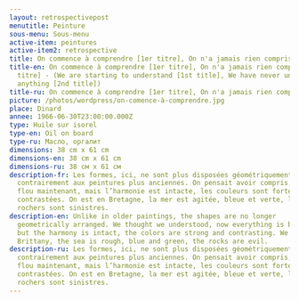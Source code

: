 ```yaml
---
layout: retrospectivepost
menutitle: Peinture
sous-menu: Sous-menu
active-item: peintures
active-item2: retrospective
title: On commence à comprendre [1er titre], On n'a jamais rien compris [2e titre]
title-en: On commence à comprendre [1er titre], On n'a jamais rien compris [2e
  titre] - (We are starting to understand [1st title], We have never understood
  anything [2nd title])
title-ru: On commence à comprendre [1er titre], On n'a jamais rien compris [2e titre]
picture: /photos/wordpress/on-comence-à-comprendre.jpg
place: Dinard
annee: 1966-06-30T23:00:00.000Z
type: Huile sur isorel
type-en: Oil on board
type-ru: Масло, оргалит
dimensions: 38 cm x 61 cm
dimensions-en: 38 cm x 61 cm
dimensions-ru: 38 см x 61 см
description-fr: Les formes, ici, ne sont plus disposées géométriquement -
  contrairement aux peintures plus anciennes. On pensait avoir compris, tout est
  flou maintenant, mais l’harmonie est intacte, les couleurs sont fortes et
  contrastées. On est en Bretagne, la mer est agitée, bleue et verte, les
  rochers sont sinistres.
description-en: Unlike in older paintings, the shapes are no longer
  geometrically arranged. We thought we understood, now everything is blurred,
  but the harmony is intact, the colors are strong and contrasting. We are in
  Brittany, the sea is rough, blue and green, the rocks are evil.
description-ru: Les formes, ici, ne sont plus disposées géométriquement -
  contrairement aux peintures plus anciennes. On pensait avoir compris, tout est
  flou maintenant, mais l’harmonie est intacte, les couleurs sont fortes et
  contrastées. On est en Bretagne, la mer est agitée, bleue et verte, les
  rochers sont sinistres.
---
```


